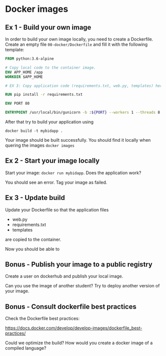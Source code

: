 # Docker images

## Ex 1 - Build your own image

In order to build your own image locally, you need to create a Dockerfile. Create an empty file `00-docker/Dockerfile` and fill it with the following template:

```dockerfile
FROM python:3.6-alpine 

# Copy local code to the container image.
ENV APP_HOME /app
WORKDIR $APP_HOME

# EX 3: Copy application code (requirements.txt, web.py, templates) here

RUN pip install -r requirements.txt

ENV PORT 80

ENTRYPOINT /usr/local/bin/gunicorn -b :${PORT} --workers 1 --threads 8 web:app
```

After that try to build your application using 

`docker build -t mybidapp .`

Your image should be built successfully. You should find it locally when quering the images `docker images`

## Ex 2 - Start your image locally

Start your image: `docker run mybidapp`. Does the application work?

You should see an error. Tag your image as failed.


## Ex 3 - Update build

Update your Dockerfile so that the application files

- web.py
- requirements.txt
- templates

are copied to the container.

Now you should be able to 


## Bonus - Publish your image to a public registry

Create a user on dockerhub and publish your local image.

Can you use the image of another student?
Try to deploy another version of your image.


## Bonus - Consult dockerfile best practices

Check the Dockerfile best practices:

https://docs.docker.com/develop/develop-images/dockerfile_best-practices/

Could we optimize the build? 
How would you create a docker image of a compiled language?